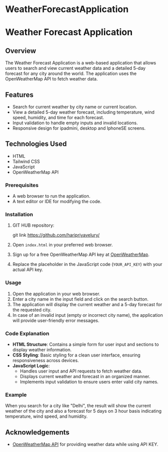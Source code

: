 # WeatherForecastApplication
# Weather Forecast Application  

## Overview  
The Weather Forecast Application is a web-based application that allows users to search and view current weather 
data and a detailed 5-day forecast for any city around the world. The application uses the OpenWeatherMap API to fetch weather data.  

## Features  
- Search for current weather by city name or current location.  
- View a detailed 5-day weather forecast, including temperature, wind speed, humidity, and time for each forecast.  
- Input validation to handle empty inputs and invalid locations.  
- Responsive design for ipadmini, desktop and IphoneSE screens.  

## Technologies Used  
- HTML  
- Tailwind CSS  
- JavaScript  
- OpenWeatherMap API  

### Prerequisites  
- A web browser to run the application.  
- A text editor or IDE for modifying the code.  

### Installation  
1.  GIT HUB repository:  

    git link https://github.com/haripriyavelury/
      
2. Open `index.html` in your preferred web browser.  

3. Sign up for a free OpenWeatherMap API key at [OpenWeatherMap](https://openweathermap.org/appid).  

4. Replace the placeholder in the JavaScript code (`YOUR_API_KEY`) with your actual API key.  

### Usage  
1. Open the application in your web browser.  
2. Enter a city name in the input field and click on the search button.  
3. The application will display the current weather and a 5-day forecast for the requested city.  
4. In case of an invalid input (empty or incorrect city name), the application will provide user-friendly error messages.  

### Code Explanation  
- **HTML Structure**: Contains a simple form for user input and sections to display weather information.  
- **CSS Styling**: Basic styling for a clean user interface, ensuring responsiveness across devices.  
- **JavaScript Logic**:  
  - Handles user input and API requests to fetch weather data.  
  - Displays current weather and forecast in an organized manner.  
  - Implements input validation to ensure users enter valid city names.  
  
### Example  
When you search for a city like "Delhi", the result will show the current weather of the city and also a forecast for 5 days on 3 hour basis indicating temperature, wind speed, and humidity.

## Acknowledgements  
- [OpenWeatherMap API](https://openweathermap.org/api) for providing weather data while using API KEY.  
